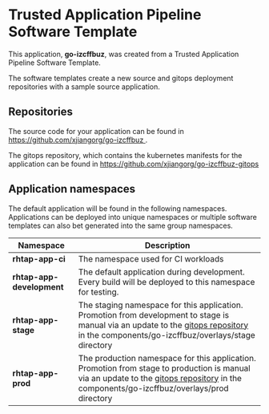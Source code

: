 # Trusted Application Pipeline Software Template

This application, **go-izcffbuz**, was created from a Trusted Application Pipeline Software Template.

The software templates create a new source and gitops deployment repositories with a sample source application. 

## Repositories

The source code for your application can be found in [https://github.com/xjiangorg/go-izcffbuz ](https://github.com/xjiangorg/go-izcffbuz ).
 
The gitops repository, which contains the kubernetes manifests for the application can be found in 
[https://github.com/xjiangorg/go-izcffbuz-gitops ](https://github.com/xjiangorg/go-izcffbuz-gitops ) 

## Application namespaces 

The default application will be found in the following namespaces. Applications can be deployed into unique namespaces or multiple software templates can also bet generated into the same group namespaces.  

|  Namespace   |  Description   |  
| -------- | -------- |
| **rhtap-app-ci** | The namespace used for CI workloads |
| **rhtap-app-development** | The default application during development. Every build will be deployed to this namespace for testing. |
| **rhtap-app-stage** | The staging namespace for this application. Promotion from development to stage is manual via an update to the [gitops repository](https://github.com/xjiangorg/go-izcffbuz-gitops ) in the components/go-izcffbuz/overlays/stage directory |
| **rhtap-app-prod** | The production namespace for this application. Promotion from stage to production is manual via an update to the [gitops repository](https://github.com/xjiangorg/go-izcffbuz-gitops ) in the components/go-izcffbuz/overlays/prod directory |